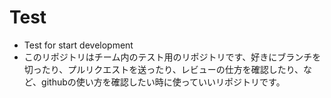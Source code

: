 # Test
- Test for start development
- このリポジトリはチーム内のテスト用のリポジトリです、好きにブランチを切ったり、プルリクエストを送ったり、レビューの仕方を確認したり、など、githubの使い方を確認したい時に使っていいリポジトリです。

